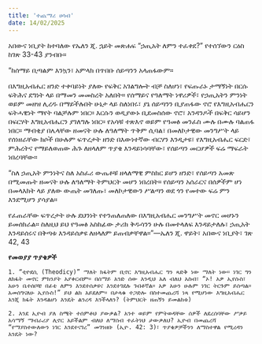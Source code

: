 ```yaml
---
title: 'ተጨማሪ ሀሳብ'
date: 14/02/2025
---
```


አበውና ነቢያት ከተባለው የኤለን ጂ. ኋይት መጽሐፍ “ኃጢአት ለምን ተፈቀደ?” የተሰኘውን ርዕስ ከገጽ 33-43 ያንብቡ።

“ከሰማይ ቢጣልም እንኳን፣ አምላክ በጥበቡ ሰይጣንን አላጠፋውም።

በእግዚአብሔር ዘንድ ተቀባይነት ያለው የፍቅር አገልግሎት ብቻ ስለሆነ፣ የፍጡራኑ ታማኝነት በርሱ ፍትሕና ደግነት ላይ በማመን መመስረት አለበት። የሰማይና የዓለማት ነዋሪዎች፣ የኃጢአትን ምንነት ወይም መዘዝ ሊረዱ በማይችሉበት ሁኔታ ላይ ስለነበሩ፣ ያኔ ሰይጣንን ቢያጠፋው ኖሮ የእግዚአብሔርን ፍትሓዊነት ማየት ባልቻሉም ነበር። እርሱን ወዲያውኑ ቢደመስሰው ኖሮ፣ አንዳንዶች በፍቅር ሳይሆን በፍርሃት እግዚአብሔርን ያገለግሉ ነበር። የአሳቹ ተጽእኖ ወይም የዓመፅ መንፈስ ሙሉ በሙሉ ባልጠፋ ነበር። ማብቂያ በሌላቸው ዘመናት ሁሉ ለዓለማት ጥቅም ሲባል፣ በመለኮታዊው መንግሥት ላይ የሰነዘራቸው ክሶች በሁሉም ፍጥረታት ዘንድ በእውነተኛው ብርሃን እንዲታዩ፣ የእግዚአብሔር ፍርድ፣ ምሕረትና የማይለወጠው ሕጉ ለዘላለም ጥያቄ እንዳይነሳባቸው፣ የሰይጣን መርሆዎች ፍሬ ማፍራት ነበረባቸው።

“ስለ ኃጢአት ምንነትና ስለ አስፈሪ ውጤቶቹ ዘላለማዊ ምስክር ይሆን ዘንድ፣ የሰይጣን አመጽ በሚመጡት ዘመናት ሁሉ ለዓለማት ትምህርት መሆን ነበረበት። የሰይጣን አሰራርና በሰዎችም ሆነ በመላእክት ላይ ያለው ውጤት መገለጡ፣ መለኮታዊውን ሥልጣን ወደ ጎን የመተው ፍሬ ምን እንደሚሆን ያሳያል።

የፈጠራቸው ፍጥረታት ሁሉ ደህንነት የተንጠለጠለው በእግዚአብሔር መንግሥት መኖር መሆኑን ይመሰክራል። ስለዚህ ይህ የዓመፅ አስከፊው ታሪክ ቅዱሳንን ሁሉ በመተላለፍ እንዳይታለሉ፣ ኃጢአት እንዳይሰሩና በቅጣቱ እንዳይሰቃዩ ለዘላለም ይጠብቃቸዋል።”—ኤለን ጂ. ዋይት፣ አበውና ነቢያት፣ ገጽ 42, 43

**የመወያያ ጥያቄዎች**

`1. “ቲዮደሲ (Theodicy)” ማለት ክፋትም ቢኖር እግዚአብሔር ግን ጻድቅ ነው ማለት ነው። ነገር ግን ለክፋት መኖር ምክንያት አያቀርብም። በሰማይ አንድ ሰው እንዲህ አለ ብለህ አስብ፣ “ኦ! አዎ ኢየሱስ፣ አሁን ቤተሰቦቼ በፊቴ ለምን እንደተሰቃዩና እንደተገደሉ ገብቶኛል። አዎ አሁን ሁሉም ነገር ትርጉም ይሰጣል። አመሰግናለሁ ኢየሱስ!” ይህ ልክ አይደለም። በታላቁ ተጋድሎ በስተመጨረሻ ነጻ የሚሆነው እግዚአብሔር እንጂ ክፋት እንዳልሆነ እንዴት ልንረዳ እንችላለን? (ትምህርት ዘጠኝን ይመልከቱ)`

`2. እንደ ኢዮብ ያለ ስሜት ተሰምቶህ ያውቃል? አንተ ወይም የምትወዳቸው ሰዎች ለደረሰባቸው ሥቃይ አሳማኝ ማብራሪያ ሊኖር አይችልም ብለህ ለማሰብ ተፈትነህ ታውቃለህ? ኢዮብ በመጨረሻ “የማያስተውለውን ነገር እንደተናገረ” መገንዘቡ (ኢዮ. 42: 3)፣ ጥያቄዎቻችንን ለማስተዋል የሚረዳን እንዴት ነው?`